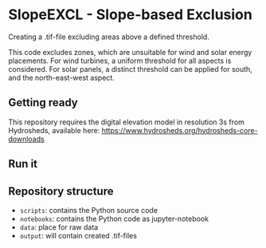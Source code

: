# SlopeEXCL - Slope-based Exclusion

Creating a .tif-file excluding areas above a defined threshold. 

This code excludes zones, which are unsuitable for wind and solar energy placements. 
For wind turbines, a uniform threshold for all aspects is considered. 
For solar panels, a distinct threshold can be applied for south, and the north-east-west aspect. 

## Getting ready
This repository requires the digital elevation model in resolution 3s from Hydrosheds, available here: https://www.hydrosheds.org/hydrosheds-core-downloads

## Run it


## Repository structure

* `scripts`: contains the Python source code
* `notebooks`: contains the Python code as jupyter-notebook
* `data`: place for raw data
* `output`: will contain created .tif-files
